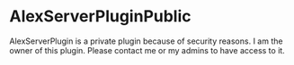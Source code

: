 # AlexServerPluginPublic
AlexServerPlugin is a private plugin because of security reasons. I am the owner of this plugin. Please contact me or my admins to have access to it.
